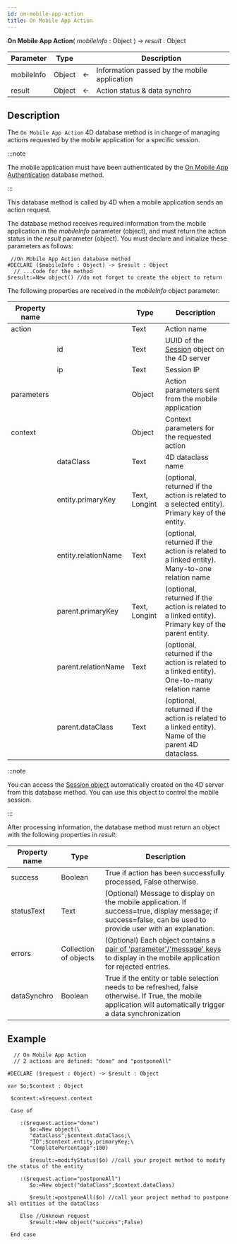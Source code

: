 ```yaml
---
id: on-mobile-app-action
title: On Mobile App Action
---
```


**On Mobile App Action**( *mobileInfo* : Object ) -> *result* : Object

|Parameter|Type||Description|
|---|---|----|---|
|mobileInfo|Object|<-|Information passed by the mobile application|
|result|Object|<-|Action status & data synchro|


## Description

The `On Mobile App Action` 4D database method is in charge of managing actions requested by the mobile application for a specific session.  

:::note

The mobile application must have been authenticated by the [On Mobile App Authentication](on-mobile-app-authentication.md) database method. 

:::

This database method is called by 4D when a mobile application sends an action request. 

The database method receives required information from the mobile application in the *mobileInfo* parameter (object), and must return the action status in the *result* parameter (object). You must declare and initialize these parameters as follows:

```4d
 //On Mobile App Action database method
#DECLARE ($mobileInfo : Object) -> $result : Object
  // ...Code for the method
$result:=New object() //do not forget to create the object to return
```
 
The following properties are received in the *mobileInfo* object parameter:


|Property name||Type|Description|
|---|---|----|---|
|action||Text|Action name|
||id|Text|UUID of the [Session](https://developer.4d.com/docs/API/SessionClass.html) object on the 4D server|
||ip|Text|Session IP|
|parameters||Object|Action parameters sent from the mobile application|
|context||Object|Context parameters for the requested action|
||dataClass|Text|4D dataclass name|
||entity.primaryKey|Text, Longint|(optional, returned if the action is related to a selected entity). Primary key of the entity. |
||entity.relationName|Text|(optional, returned if the action is related to a linked entity). Many-to-one relation name|
||parent.primaryKey|Text, Longint |(optional, returned if the action is related to a linked entity). Primary key of the parent entity.|
||parent.relationName|Text|(optional, returned if the action is related to a linked entity). One-to-many relation name|
||parent.dataClass|Text|(optional, returned if the action is related to a linked entity). Name of the parent 4D dataclass.|

:::note

You can access the [Session object](https://developer.4d.com/docs/API/SessionClass.html) automatically created on the 4D server from this database method. You can use this object to control the mobile session. 

:::
	
After processing information, the database method must return an object with the following properties in *result*:

|Property name|Type|Description|
|---|----|---|
|success|Boolean|True if action has been successfully processed, False otherwise.|
|statusText|Text|(Optional) Message to display on the mobile application. If success=true, display message; if success=false, can be used to provide user with an explanation.|
|errors|Collection of objects|(Optional) Each object contains a [pair of 'parameter'/'message' keys](../project-definition/actions#update-pending-tasks-that-failed) to display in the mobile application for rejected entries.|
|dataSynchro|Boolean|True if the entity or table selection needs to be refreshed, false otherwise. If True, the mobile application will automatically trigger a data synchronization|
		
## Example  

```4d
  // On Mobile App Action
  // 2 actions are defined: "done" and "postponeAll"
 
#DECLARE ($request : Object) -> $result : Object

var $o;$context : Object
 
 $context:=$request.context
 
 Case of
 
    :($request.action="done")
       $o:=New object(\
       "dataClass";$context.dataClass;\
       "ID";$context.entity.primaryKey;\
       "CompletePercentage";100)
 
       $result:=modifyStatus($o) //call your project method to modify the status of the entity
 
    :($request.action="postponeAll")
       $o:=New object("dataClass";$context.dataClass)
 
       $result:=postponeAll($o) //call your project method to postpone all entities of the dataClass
 
    Else //Unknown request
       $result:=New object("success";False)
 
 End case
 
 ```